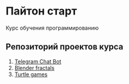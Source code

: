 # Пайтон старт  
Курс обучения программированию

## Репозиторий проектов курса
1. [Telegram Chat Bot](Telegram%20Chat%20Bot/readme.md)
2. [Blender fractals](blender%20fractals/readme.md)
3. [Turtle games](Games/readme.md)
